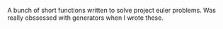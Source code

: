 A bunch of short functions written to solve project euler problems. Was really obssessed with generators when I wrote these.
